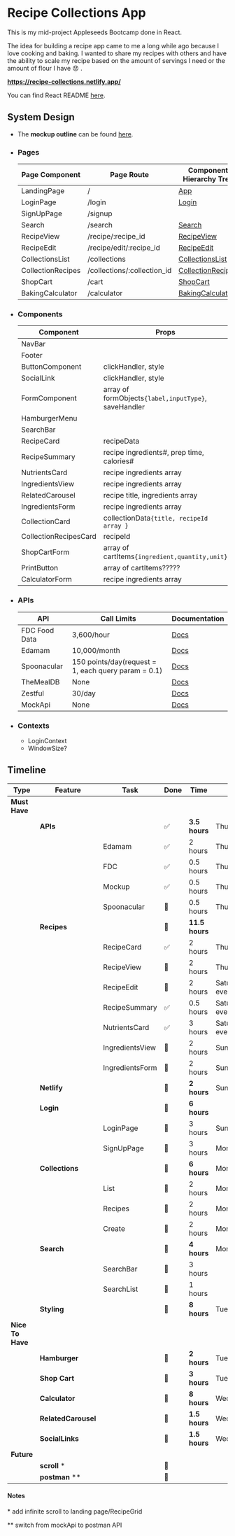 # Recipe Collections App

This is my mid-project Appleseeds Bootcamp done in React.

The idea for building a recipe app came to me a long while ago because I love cooking and baking.
I wanted to share my recipes with others and have the ability to scale my recipe based on
the amount of servings I need or the amount of flour I have :worried: .

**https://recipe-collections.netlify.app/**

You can find React README [here](./misc/React_README.md).

## System Design

-   The **mockup outline** can be found [here](./misc/page-view-diagram.pdf).

*   ### **Pages**

    | Page Component    | Page Route                  | Component Hierarchy Tree                                   |
    | ----------------- | --------------------------- | ---------------------------------------------------------- |
    | LandingPage       | /                           | [App](./misc/app-diagram.pdf)                              |
    | LoginPage         | /login                      | [Login](./misc/login-diagram.pdf)                          |
    | SignUpPage        | /signup                     |                                                            |
    | Search            | /search                     | [Search](./misc/search-diagram.pdf)                        |
    | RecipeView        | /recipe/:recipe_id          | [RecipeView](./misc/recipe-view-diagram.pdf)               |
    | RecipeEdit        | /recipe/edit/:recipe_id     | [RecipeEdit](./misc/recipe-edit-diagram.pdf)               |
    | CollectionsList   | /collections                | [CollectionsList](./misc/collection-list-diagram.pdf)      |
    | CollectionRecipes | /collections/:collection_id | [CollectionRecipes](./misc/collection-recipes-diagram.pdf) |
    | ShopCart          | /cart                       | [ShopCart](./misc/shop-cart-diagram.pdf)                   |
    | BakingCalculator  | /calculator                 | [BakingCalculator](./misc/calculator-diagram.pdf)          |

*   ### **Components**

    | Component             | Props                                                |
    | --------------------- | ---------------------------------------------------- |
    | NavBar                |                                                      |
    | Footer                |                                                      |
    | ButtonComponent       | clickHandler, style                                  |
    | SocialLink            | clickHandler, style                                  |
    | FormComponent         | array of formObjects`{label,inputType}`, saveHandler |
    | HamburgerMenu         |                                                      |
    | SearchBar             |                                                      |
    | RecipeCard            | recipeData                                           |
    | RecipeSummary         | recipe ingredients#, prep time, calories#            |
    | NutrientsCard         | recipe ingredients array                             |
    | IngredientsView       | recipe ingredients array                             |
    | RelatedCarousel       | recipe title, ingredients array                      |
    | IngredientsForm       | recipe ingredients array                             |
    | CollectionCard        | collectionData`{title, recipeId array }`             |
    | CollectionRecipesCard | recipeId                                             |
    | ShopCartForm          | array of cartItems`{ingredient,quantity,unit}`       |
    | PrintButton           | array of cartItems?????                              |
    | CalculatorForm        | recipe ingredients array                             |

-   ### **APIs**

    | API           | Call Limits                                         | Documentation                                                |
    | ------------- | --------------------------------------------------- | ------------------------------------------------------------ |
    | FDC Food Data | 3,600/hour                                          | [Docs](https://fdc.nal.usda.gov/api-spec/fdc_api.html#/FDC/) |
    | Edamam        | 10,000/month                                        | [Docs](https://developer.edamam.com/edamam-docs-recipe-api)  |
    | Spoonacular   | 150 points/day(request = 1, each query param = 0.1) | [Docs](https://spoonacular.com/food-api/docs)                |
    | TheMealDB     | None                                                | [Docs](https://www.themealdb.com/api.php)                    |
    | Zestful       | 30/day                                              | [Docs](https://zestfuldata.com/docs)                         |
    | MockApi       | None                                                | [Docs](https://mockapi.io/docs)                              |

-   ### **Contexts**

    -   LoginContext
    -   WindowSize?

## **Timeline**

| Type             | Feature             | Task            | Done                  | Time           | Day          |
| ---------------- | ------------------- | --------------- | --------------------- | -------------- | ------------ |
| **Must Have**    |                     |                 |                       |                |              |
|                  | **APIs**            |                 | :white_check_mark:    | **3.5 hours**  | Thursday     |
|                  |                     | Edamam          | :white_check_mark:    | 2 hours        | Thursday     |
|                  |                     | FDC             | :white_check_mark:    | 0.5 hours      | Thursday     |
|                  |                     | Mockup          | :white_check_mark:    | 0.5 hours      | Thursday     |
|                  |                     | Spoonacular     | :black_square_button: | 0.5 hours      | Thursday     |
|                  | **Recipes**         |                 | :black_square_button: | **11.5 hours** |              |
|                  |                     | RecipeCard      | :white_check_mark:    | 2 hours        | Thursday     |
|                  |                     | RecipeView      | :black_square_button: | 2 hours        | Thursday     |
|                  |                     | RecipeEdit      | :black_square_button: | 2 hours        | Saturday eve |
|                  |                     | RecipeSummary   | :white_check_mark:    | 0.5 hours      | Saturday eve |
|                  |                     | NutrientsCard   | :white_check_mark:    | 3 hours        | Saturday eve |
|                  |                     | IngredientsView | :black_square_button: | 2 hours        | Sunday       |
|                  |                     | IngredientsForm | :black_square_button: | 2 hours        | Sunday       |
|                  | **Netlify**         |                 | :black_square_button: | **2 hours**    | Sunday       |
|                  | **Login**           |                 | :black_square_button: | **6 hours**    |              |
|                  |                     | LoginPage       | :black_square_button: | 3 hours        | Sunday       |
|                  |                     | SignUpPage      | :black_square_button: | 3 hours        | Monday       |
|                  | **Collections**     |                 | :black_square_button: | **6 hours**    | Monday       |
|                  |                     | List            | :black_square_button: | 2 hours        | Monday       |
|                  |                     | Recipes         | :black_square_button: | 2 hours        | Monday       |
|                  |                     | Create          | :black_square_button: | 2 hours        | Monday       |
|                  | **Search**          |                 | :black_square_button: | **4 hours**    | Monday       |
|                  |                     | SearchBar       | :black_square_button: | 3 hours        |              |
|                  |                     | SearchList      | :black_square_button: | 1 hours        |              |
|                  | **Styling**         |                 | :black_square_button: | **8 hours**    | Tuesday      |
| **Nice To Have** |                     |                 |                       |                |              |
|                  | **Hamburger**       |                 | :black_square_button: | **2 hours**    | Tuesday      |
|                  | **Shop Cart**       |                 | :black_square_button: | **3 hours**    | Tuesday      |
|                  | **Calculator**      |                 | :black_square_button: | **8 hours**    | Wednesday    |
|                  | **RelatedCarousel** |                 | :black_square_button: | **1.5 hours**  | Wednesday    |
|                  | **SocialLinks**     |                 | :black_square_button: | **1.5 hours**  | Wednesday    |
| **Future**       |                     |                 |                       |                |              |
|                  | **scroll** \*       |                 | :black_square_button: |                |              |
|                  | **postman** \*\*    |                 | :black_square_button: |                |              |

#### **Notes**

\* add infinite scroll to landing page/RecipeGrid

\*\* switch from mockApi to postman API
